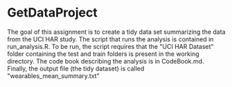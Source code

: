 # GetDataProject
The goal of this assignment is to create a tidy data set summarizing the data from the UCI HAR study. The script that runs the analysis is contained in run_analysis.R. To be run, the script requires that the "UCI HAR Dataset" folder containing the test and train folders is present in the working directory. The code book describing the analysis is in CodeBook.md. Finally, the output file (the tidy dataset) is called "wearables_mean_summary.txt"